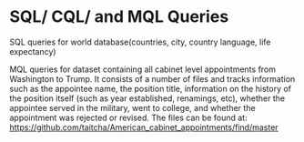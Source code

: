 # SQL/ CQL/ and MQL Queries

SQL queries for world database(countries, city, country language, life expectancy)

MQL queries for dataset containing all cabinet level appointments from Washington to 
Trump. It consists of a number of files and tracks information such as the appointee 
name, the position title, information on the history of the position itself (such as year 
established, renamings, etc), whether the appointee served in the military, went to 
college, and whether the appointment was rejected or revised. The files can be 
found at: https://github.com/taitcha/American_cabinet_appointments/find/master
